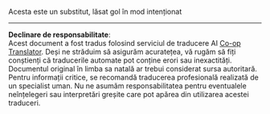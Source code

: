 <!--
CO_OP_TRANSLATOR_METADATA:
{
  "original_hash": "068cbb9b3c10a96d503f6cdd6c9ace8c",
  "translation_date": "2025-08-28T07:56:46+00:00",
  "source_file": "6-space-game/solution/README.md",
  "language_code": "ro"
}
-->
Acesta este un substitut, lăsat gol în mod intenționat

---

**Declinare de responsabilitate**:  
Acest document a fost tradus folosind serviciul de traducere AI [Co-op Translator](https://github.com/Azure/co-op-translator). Deși ne străduim să asigurăm acuratețea, vă rugăm să fiți conștienți că traducerile automate pot conține erori sau inexactități. Documentul original în limba sa natală ar trebui considerat sursa autoritară. Pentru informații critice, se recomandă traducerea profesională realizată de un specialist uman. Nu ne asumăm responsabilitatea pentru eventualele neînțelegeri sau interpretări greșite care pot apărea din utilizarea acestei traduceri.